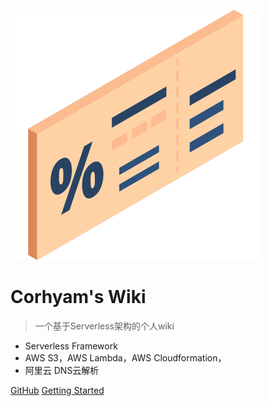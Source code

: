 
![logo](_icon/coupon.svg)

#  Corhyam's Wiki

> 一个基于Serverless架构的个人wiki

- Serverless Framework
- AWS S3，AWS Lambda，AWS Cloudformation，
- 阿里云 DNS云解析

<span id="busuanzi_container_site_pv" style='display:none'>
    本站总访问量<span id="busuanzi_value_site_pv"></span>次
    👀本站访客数：<span id="busuanzi_value_site_uv"></span>人次<br>
</span>

[GitHub](https://github.com/corhyam)
[Getting Started](README.md)